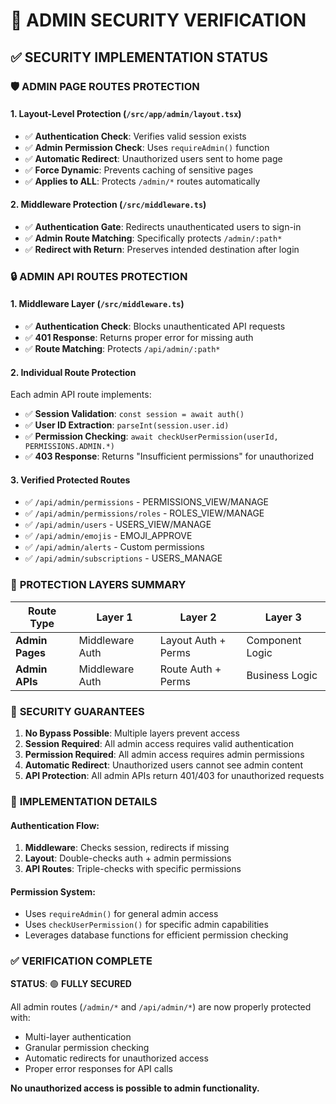 # 🔐 ADMIN SECURITY VERIFICATION

## ✅ SECURITY IMPLEMENTATION STATUS

### 🛡️ **ADMIN PAGE ROUTES PROTECTION**

#### 1. **Layout-Level Protection** (`/src/app/admin/layout.tsx`)
- ✅ **Authentication Check**: Verifies valid session exists
- ✅ **Admin Permission Check**: Uses `requireAdmin()` function
- ✅ **Automatic Redirect**: Unauthorized users sent to home page
- ✅ **Force Dynamic**: Prevents caching of sensitive pages
- ✅ **Applies to ALL**: Protects `/admin/*` routes automatically

#### 2. **Middleware Protection** (`/src/middleware.ts`)
- ✅ **Authentication Gate**: Redirects unauthenticated users to sign-in
- ✅ **Admin Route Matching**: Specifically protects `/admin/:path*`
- ✅ **Redirect with Return**: Preserves intended destination after login

### 🔒 **ADMIN API ROUTES PROTECTION**

#### 1. **Middleware Layer** (`/src/middleware.ts`)
- ✅ **Authentication Check**: Blocks unauthenticated API requests
- ✅ **401 Response**: Returns proper error for missing auth
- ✅ **Route Matching**: Protects `/api/admin/:path*`

#### 2. **Individual Route Protection**
Each admin API route implements:
- ✅ **Session Validation**: `const session = await auth()`
- ✅ **User ID Extraction**: `parseInt(session.user.id)`
- ✅ **Permission Checking**: `await checkUserPermission(userId, PERMISSIONS.ADMIN.*)`
- ✅ **403 Response**: Returns "Insufficient permissions" for unauthorized

#### 3. **Verified Protected Routes**
- ✅ `/api/admin/permissions` - PERMISSIONS_VIEW/MANAGE
- ✅ `/api/admin/permissions/roles` - ROLES_VIEW/MANAGE  
- ✅ `/api/admin/users` - USERS_VIEW/MANAGE
- ✅ `/api/admin/emojis` - EMOJI_APPROVE
- ✅ `/api/admin/alerts` - Custom permissions
- ✅ `/api/admin/subscriptions` - USERS_MANAGE

### 🎯 **PROTECTION LAYERS SUMMARY**

| Route Type | Layer 1 | Layer 2 | Layer 3 |
|------------|---------|---------|---------|
| **Admin Pages** | Middleware Auth | Layout Auth + Perms | Component Logic |
| **Admin APIs** | Middleware Auth | Route Auth + Perms | Business Logic |

### 🚨 **SECURITY GUARANTEES**

1. **No Bypass Possible**: Multiple layers prevent access
2. **Session Required**: All admin access requires valid authentication
3. **Permission Required**: All admin access requires admin permissions
4. **Automatic Redirect**: Unauthorized users cannot see admin content
5. **API Protection**: All admin APIs return 401/403 for unauthorized requests

### 🔧 **IMPLEMENTATION DETAILS**

#### Authentication Flow:
1. **Middleware**: Checks session, redirects if missing
2. **Layout**: Double-checks auth + admin permissions
3. **API Routes**: Triple-checks with specific permissions

#### Permission System:
- Uses `requireAdmin()` for general admin access
- Uses `checkUserPermission()` for specific admin capabilities
- Leverages database functions for efficient permission checking

### ✅ **VERIFICATION COMPLETE**

**STATUS**: 🟢 **FULLY SECURED**

All admin routes (`/admin/*` and `/api/admin/*`) are now properly protected with:
- Multi-layer authentication
- Granular permission checking  
- Automatic redirects for unauthorized access
- Proper error responses for API calls

**No unauthorized access is possible to admin functionality.** 